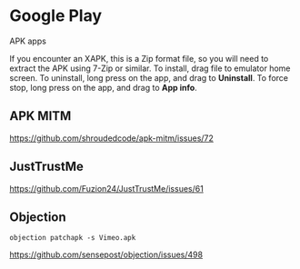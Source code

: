 # Google Play

APK apps

If you encounter an XAPK, this is a Zip format file, so you will need to
extract the APK using 7-Zip or similar. To install, drag file to emulator home
screen. To uninstall, long press on the app, and drag to **Uninstall**. To
force stop, long press on the app, and drag to **App info**.

## APK MITM

https://github.com/shroudedcode/apk-mitm/issues/72

## JustTrustMe

https://github.com/Fuzion24/JustTrustMe/issues/61

## Objection

~~~
objection patchapk -s Vimeo.apk
~~~

https://github.com/sensepost/objection/issues/498
